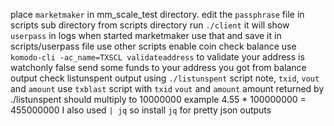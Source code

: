 place `marketmaker` in mm_scale_test directory.
edit the `passphrase` file in scripts sub directory
from scripts directory run `./client`
it will show `userpass` in logs when started marketmaker
use that and save it in scripts/userpass file
use other scripts
enable coin
check balance
use `komodo-cli -ac_name=TXSCL validateaddress` to validate your address is watchonly false
send some funds to your address you got from balance output
check listunspent output using `./listunspent` script
note, `txid`, `vout` and `amount`
use `txblast` script with `txid` `vout` and `amount`
amount returned by ./listunspent should multiply to 10000000
example 4.55 * 100000000 = 455000000
I also used `| jq`
so install `jq` for pretty json outputs
